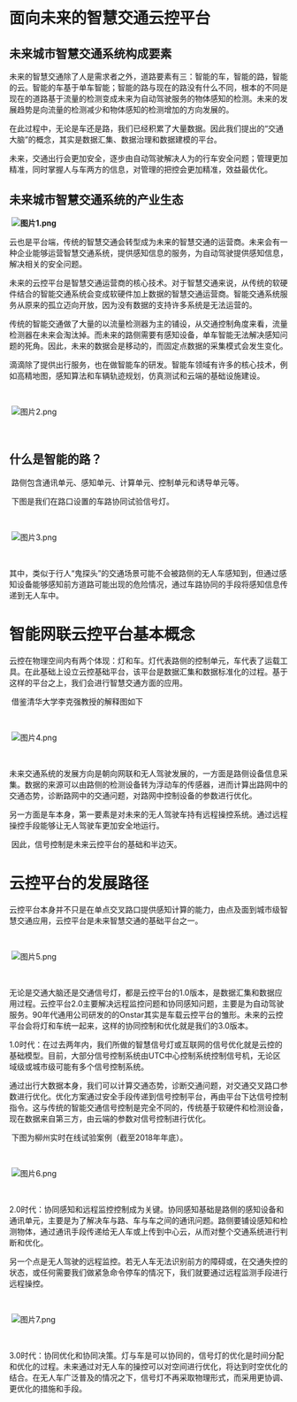 # 面向未来的智慧交通云控平台

## 未来城市智慧交通系统构成要素

​	未来的智慧交通除了人是需求者之外，道路要素有三：智能的车，智能的路，智能的云。智能的车基于单车智能；智能的路与现在的路没有什么不同，根本的不同是现在的道路基于流量的检测变成未来为自动驾驶服务的物体感知的检测。未来的发展趋势是向流量的检测减少和物体感知的检测增加的方向发展的。

​	在此过程中，无论是车还是路，我们已经积累了大量数据。因此我们提出的“交通大脑”的概念，其实是数据汇集、数据治理和数据建模的平台。

​	未来，交通出行会更加安全，逐步由自动驾驶解决人为的行车安全问题；管理更加精准，同时掌握人与车两方的信息，对管理的把控会更加精准，效益最优化。

## 未来城市智慧交通系统的产业生态



​	**![图片1.png](http://www.citnet.cn/uploadfile/2020/0610/20200610020618615.png)**

​	 云也是平台端，传统的智慧交通会转型成为未来的智慧交通的运营商。未来会有一种企业能够运营智慧交通系统，提供感知信息的服务，为自动驾驶提供感知信息，解决相关的安全问题。

​	未来的云控平台是智慧交通运营商的核心技术。对于智慧交通来说，从传统的软硬件结合的智能交通系统会变成软硬件加上数据的智慧交通运营商。智能交通系统服务从原来的孤立迈向开放，因为没有数据的支持许多系统是无法运营的。

​	传统的智能交通做了大量的以流量检测器为主的铺设，从交通控制角度来看，流量检测器在未来会淘汰掉。而未来的路侧需要有感知设备，单车智能无法解决感知问题的死角。因此，未来的数据会是移动的，而固定点数据的采集模式会发生变化。

​	滴滴除了提供出行服务，也在做智能车的研发。智能车领域有许多的核心技术，例如高精地图，感知算法和车辆轨迹规划，仿真测试和云端的基础设施建设。

​	

​	![图片2.png](http://www.citnet.cn/uploadfile/2020/0610/20200610020619555.png)

​	

## 什么是智能的路？

​	路侧包含通讯单元、感知单元、计算单元、控制单元和诱导单元等。

​	下图是我们在路口设置的车路协同试验信号灯。

​	

​	![图片3.png](http://www.citnet.cn/uploadfile/2020/0610/20200610020620250.png)

​	

​	 其中，类似于行人“鬼探头”的交通场景可能不会被路侧的无人车感知到，但通过感知设备能够感知前方道路可能出现的危险情况，通过车路协同的手段将感知信息传递到无人车中。

# 智能网联云控平台基本概念

​	云控在物理空间内有两个体现：灯和车。灯代表路侧的控制单元，车代表了运载工具。在此基础上设立云控基础平台，该平台是数据汇集和数据标准化的过程。基于这样的平台之上，我们会进行智慧交通方面的应用。

​	借鉴清华大学李克强教授的解释图如下

​	

​	![图片4.png](http://www.citnet.cn/uploadfile/2020/0610/20200610020621236.png)

​	

​	 未来交通系统的发展方向是朝向网联和无人驾驶发展的，一方面是路侧设备信息采集。数据的来源可以由路侧的检测设备转为浮动车的传感器，进而计算出路网中的交通态势，诊断路网中的交通问题，对路网中控制设备的参数进行优化。

​	另一方面是车本身，第一要素是对未来的无人驾驶车持有远程操控系统。通过远程操控手段能够让无人驾驶车更加安全地运行。

​	因此，信号控制是未来云控平台的基础和半边天。

# 云控平台的发展路径

​	云控平台本身并不只是在单点交叉路口提供感知计算的能力，由点及面到城市级智慧交通应用，云控平台是未来智慧交通的基础平台之一。

​	

​	![图片5.png](http://www.citnet.cn/uploadfile/2020/0610/20200610020622771.png)

​	

​	 无论是交通大脑还是交通信号灯，都是云控平台的1.0版本，是数据汇集和数据应用过程。云控平台2.0主要解决远程监控问题和协同感知问题，主要是为自动驾驶服务。90年代通用公司研发的的Onstar其实是车载云控平台的雏形。未来的云控平台会将灯和车统一起来，这样的协同控制和优化就是我们的3.0版本。

​	1.0时代：在过去两年内，我们所做的智慧信号灯或互联网的信号优化就是云控的基础模型。目前，大部分信号控制系统由UTC中心控制系统控制信号机，无论区域级或城市级可能有多个信号控制系统。

​	通过出行大数据本身，我们可以计算交通态势，诊断交通问题，对交通交叉路口参数进行优化。优化方案通过安全手段传递到信号控制平台，再由平台下达信号控制指令。这与传统的智能交通信号控制是完全不同的，传统基于软硬件和检测设备，现在数据来自第三方，由云端的参数对信号控制进行优化。

​	下图为柳州实时在线试验案例（截至2018年年底）。

​	

​	![图片6.png](http://www.citnet.cn/uploadfile/2020/0610/20200610020623518.png)

​	

​	 2.0时代：协同感知和远程监控控制成为关键。协同感知基础是路侧的感知设备和通讯单元，主要是为了解决车与路、车与车之间的通讯问题。路侧要铺设感知和检测物体，通过通讯手段传递给无人车或上传到中心云，从而对整个交通系统进行判断和优化。

​	另一个点是无人驾驶的远程监控。若无人车无法识别前方的障碍或，在交通失控的状态，或任何需要我们做紧急命令停车的情况下，我们就要通过远程监测手段进行远程操控。

​	

​	![图片7.png](http://www.citnet.cn/uploadfile/2020/0610/20200610020624881.png)

​	

​	 3.0时代：协同优化和协同决策。灯与车是可以协同的，信号灯的优化是时间分配和优化的过程。未来通过对无人车的操控可以对空间进行优化，将达到时空优化的结合。在无人车广泛普及的情况之下，信号灯不再采取物理形式，而采用更协调、更优化的措施和手段。